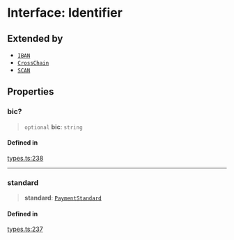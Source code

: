# Interface: Identifier

## Extended by

- [`IBAN`](/docs/SDK/interfaces/IBAN.md)
- [`CrossChain`](/docs/SDK/interfaces/CrossChain.md)
- [`SCAN`](/docs/SDK/interfaces/SCAN.md)

## Properties

### bic?

> `optional` **bic**: `string`

#### Defined in

[types.ts:238](https://github.com/monerium/js-monorepo/blob/bdb556f177407a98459f8edb039e31cf37d07d7a/packages/sdk/src/types.ts#L238)

***

### standard

> **standard**: [`PaymentStandard`](/docs/SDK/enumerations/PaymentStandard.md)

#### Defined in

[types.ts:237](https://github.com/monerium/js-monorepo/blob/bdb556f177407a98459f8edb039e31cf37d07d7a/packages/sdk/src/types.ts#L237)

